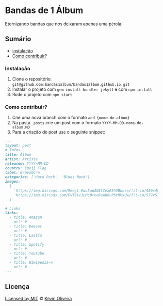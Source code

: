 # Bandas de 1 Álbum

Eternizando bandas que nos deixaram apenas uma pérola.

## Sumário

- [Instalação](#instala%C3%A7%C3%A3o)
- [Como contribuir?](#como-contribuir)

### Instalação

1. Clone o repositório: `git@github.com:bandas1album/bandas1album.github.io.git`
2. Instalar o projeto com `gem install bundler jekyll` e com `npm install`
3. Rode o projeto com `npm start`

### Como contribuir?

1. Crie uma nova branch com o formato `add-{nome-do-album}`
2. Na pasta `_posts` crie um post com o formato `YYYY-MM-DD-nome-do-album.MD`
3. Para a criação do post use o seguinte snippet:

```md
---
layout: post
# Infos
title: Álbum
artist: Artista
released: YYYY-MM-DD
country: Emoji Flag
label: Gravadora
categories: ['Hard Rock', 'Blues Rock']
images:
  [
    'https://img.discogs.com/9mejL-Ewu5adAN3lCexB5hGBkas=/fit-in/450x450/filters:strip_icc():format(jpeg):mode_rgb():quality(90)/discogs-images/R-2501404-1287472563.jpeg.jpg',
    'https://img.discogs.com/FVTsLcJLMcBrneReAH0uP5tRMxU=/fit-in/579x571/filters:strip_icc():format(jpeg):mode_rgb():quality(90)/discogs-images/R-2501404-1363027602-6076.jpeg.jpg',
  ]

# Links
links:
  - title: Amazon
    url: #
  - title: Deezer
    url: #
  - title: Lastfm
    url: #
  - title: Spotify
    url: #
  - title: YouTube
    url: #
  - title: Wikipedia-w
    url: #
---
```

## Licença

[Licensed by MIT](/LICENSE) &copy; [Kevin Oliveira](https://github.com/kvnol)
